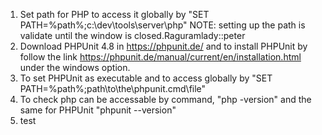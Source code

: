 1. Set path for PHP to access it globally by "SET PATH=%path%;c:\dev\tools\server\php" NOTE: setting up the path is validate until the window is closed.Raguramlady::peter
2. Download PHPUnit 4.8 in https://phpunit.de/ and to install PHPUnit by follow the link  https://phpunit.de/manual/current/en/installation.html under the windows option.
3. To set PHPUnit as executable and to access globally by "SET PATH=%path%;path\to\the\phpunit\.cmd\file"
4. To check php can be accessable by command, "php -version" and the same for PHPUnit "phpunit --version"
5. test






